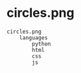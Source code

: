 # circles.png 

```
circles.png
    languages
        python
        html
        css
        js
```
